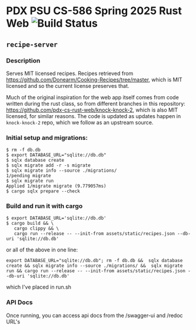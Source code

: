 # PDX PSU CS-586 Spring 2025 Rust Web ![Build Status](https://github.com/sashetov/recipe-server/actions/workflows/rust.yml/badge.svg)
## `recipe-server`
### Description

Serves MIT licensed recipes. Recipes retrieved from https://github.com/Donearm/Cooking-Recipes/tree/master, which is MIT licensed and so the current license preserves that.

Much of the original inspiration for the web app itself comes from code written during the rust class, so from different branches in this repository: https://github.com/pdx-cs-rust-web/knock-knock-2, which is also MIT licensed, for similar reasons. The code is updated as updates happen in `knock-knock-2` repo, which we follow as an upstream source.


### Initial setup and migrations:
```
$ rm -f db.db
$ export DATABASE_URL="sqlite://db.db"
$ sqlx database create
$ sqlx migrate add -r -s migrate
$ sqlx migrate info --source ./migrations/
1/pending migrate
$ sqlx migrate run
Applied 1/migrate migrate (9.779057ms)
$ cargo sqlx prepare --check
```

### Build and run it with cargo
```
$ export DATABASE_URL='sqlite://db.db'
$ cargo build && \
   cargo clippy && \
   cargo run --release -- --init-from assets/static/recipes.json --db-uri 'sqlite://db.db'
```
or all of the above in one line:
```
export DATABASE_URL="sqlite://db.db"; rm -f db.db &&  sqlx database create && sqlx migrate info --source ./migrations/ &&  sqlx migrate run && cargo run --release -- --init-from assets/static/recipes.json --db-uri 'sqlite://db.db'
```
which I've placed in run.sh

### API Docs
Once running, you can access api docs from the /swagger-ui and /redoc URL's
